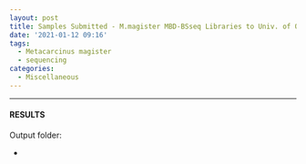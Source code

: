 ```yaml
---
layout: post
title: Samples Submitted - M.magister MBD-BSseq Libraries to Univ. of Oregon GC3F
date: '2021-01-12 09:16'
tags: 
  - Metacarcinus magister
  - sequencing
categories: 
  - Miscellaneous
---
```




---

#### RESULTS

Output folder:

- []()

